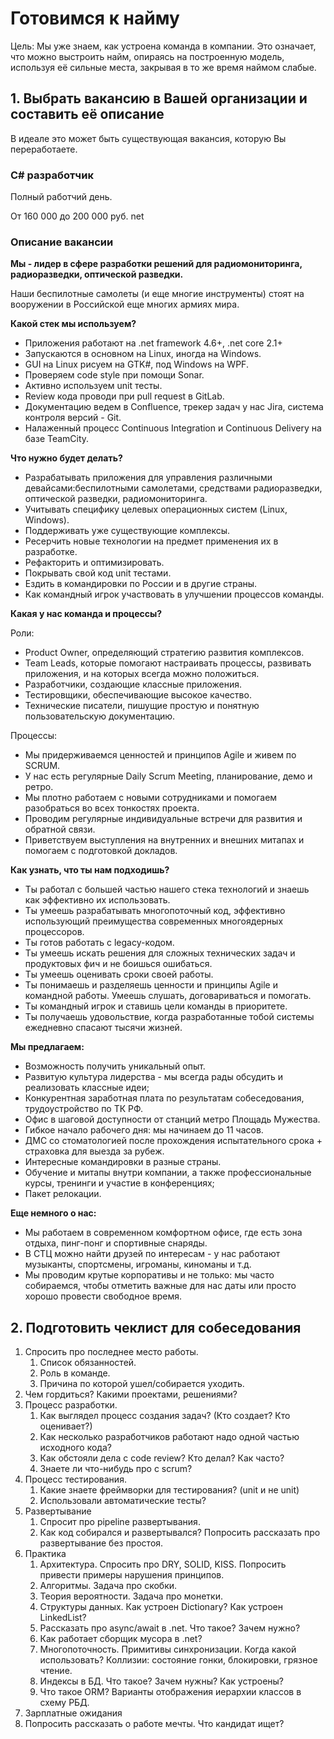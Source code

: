 # Готовимся к найму

Цель: Мы уже знаем, как устроена команда в компании. Это означает, что можно
выстроить найм, опираясь на построенную модель, используя её сильные места,
закрывая в то же время наймом слабые.

## 1. Выбрать вакансию в Вашей организации и составить её описание

В идеале это может быть существующая вакансия, которую Вы переработаете.

### C# разработчик

Полный работчий день.

От 160 000 до 200 000 руб. net

### Описание вакансии

**Мы - лидер в сфере разработки решений для радиомониторинга, радиоразведки,
оптической разведки.**

Наши беспилотные самолеты (и еще многие инструменты)
стоят на вооружении в Российской еще многих армиях мира.

**Какой стек мы используем?**

* Приложения работают на .net framework 4.6+, .net core 2.1+
* Запускаются в основном на Linux, иногда на Windows.
* GUI на Linux рисуем на GTK#, под Windows на WPF.
* Проверяем code style при помощи Sonar.
* Активно используем unit тесты.
* Review кода проводи при pull request в GitLab.
* Документацию ведем в Confluence, трекер задач у нас Jira, система контроля
версий - Git.
* Налаженный процесс Continuous Integration и Continuous Delivery на базе
TeamCity.

**Что нужно будет делать?**

* Разрабатывать приложения для управления различными девайсами:беспилотными
самолетами, средствами радиоразведки, оптической разведки, радиомониторинга.
* Учитывать специфику целевых операционных систем (Linux, Windows).
* Поддерживать уже существующие комплексы.
* Ресерчить новые технологии на предмет применения их в разработке.
* Рефакторить и оптимизировать.
* Покрывать свой код unit тестами.
* Ездить в командировки по России и в другие страны.
* Как командный игрок участвовать в улучшении процессов команды.

**Какая у нас команда и процессы?**

Роли:

* Product Owner, определяющий стратегию развития комплексов.
* Team Leads, которые помогают настраивать процессы, развивать приложения, и
на которых всегда можно положиться.
* Разработчики, создающие классные приложения.
* Тестировщики, обеспечивающие высокое качество.
* Технические писатели, пишущие простую и понятную пользовательскую
документацию.

Процессы:

* Мы придерживаемся ценностей и принципов Agile и живем по SCRUM.
* У нас есть регулярные Daily Scrum Meeting, планирование, демо и ретро.
* Мы плотно работаем с новыми сотрудниками и помогаем разобраться во всех
тонкостях проекта.
* Проводим регулярные индивидуальные встречи для развития и обратной связи.
* Приветствуем выступления на внутренних и внешних митапах и помогаем с
подготовкой докладов.

**Как узнать, что ты нам подходишь?**

* Ты работал с большей частью нашего стека технологий и знаешь как эффективно
их использовать.
* Ты умеешь разрабатывать многопоточный код, эффективно использующий
преимущества современных многоядерных процессоров.
* Ты готов работать с legacy-кодом.
* Ты умеешь искать решения для сложных технических задач и продуктовых фич и не
боишься ошибаться.
* Ты умеешь оценивать сроки своей работы.
* Ты понимаешь и разделяешь ценности и принципы Agile и командной работы. Умеешь
слушать, договариваться и помогать.
* Ты командный игрок и ставишь цели команды в приоритете.
* Ты получаешь удовольствие, когда разработанные тобой системы ежедневно спасают
тысячи жизней.

**Мы предлагаем:**

* Возможность получить уникальный опыт.
* Развитую культура лидерства - мы всегда рады обсудить и реализовать классные идеи;
* Конкурентная заработная плата по результатам собеседования, трудоустройство по
ТК РФ.
* Офис в шаговой доступности от станций метро Площадь Мужества.
* Гибкое начало рабочего дня: мы начинаем до 11 часов.
* ДМС со стоматологией после прохождения испытательного срока + страховка для
выезда за рубеж.
* Интересные командировки в разные страны.
* Обучение и митапы внутри компании, а также профессиональные курсы, тренинги и
участие в конференциях;
* Пакет релокации.

**Еще немного о нас:**

* Мы работаем в современном комфортном офисе, где есть зона отдыха, пинг-понг и
спортивные снаряды.
* В СТЦ можно найти друзей по интересам - у нас работают музыканты, спортсмены,
игроманы, киноманы и т.д.
* Мы проводим крутые корпоративы и не только: мы часто собираемся, чтобы
отметить важные для нас даты или просто хорошо провести свободное время.
  
## 2. Подготовить чеклист для собеседования

1. Спросить про последнее место работы.
   1. Список обязанностей.
   2. Роль в команде.
   3. Причина по которой ушел/собирается уходить.
2. Чем гордиться? Какими проектами, решениями?
3. Процесс разработки.
   1. Как выглядел процесс создания задач? (Кто создает? Кто оценивает?)
   2. Как несколько разработчиков работают надо одной частью исходного кода?
   3. Как обстояли дела с code review? Кто делал? Как часто?
   4. Знаете ли что-нибудь про с scrum?
4. Процесс тестирования.
   1. Какие знаете фреймворки для тестирования? (unit и не unit)
   2. Использовали автоматические тесты?
5. Развертывание
   1. Спросит про pipeline развертывания.
   2. Как код собирался и развертывался? Попросить рассказать про развертывание
без простоя.
6. Практика
   1. Архитектура. Спросить про DRY, SOLID, KISS. Попросить привести примеры
нарушения принципов.
   2. Алгоритмы. Задача про скобки.
   3. Теория вероятности. Задача про монетки.
   4. Структуры данных. Как устроен Dictionary? Как устроен LinkedList?
   5. Рассказать про async/await в .net. Что такое? Зачем нужно?
   6. Как работает сборщик мусора в .net?
   7. Многопоточность. Примитивы синхронизации. Когда какой использовать?
Коллизии: состояние гонки, блокировки, грязное чтение.
   8. Индексы в БД. Что такое? Зачем нужны? Как устроены?
   9. Что такое ORM? Варианты отображения иерархии классов в схему РБД.
7. Зарплатные ожидания
8. Попросить рассказать о работе мечты. Что кандидат ищет?
